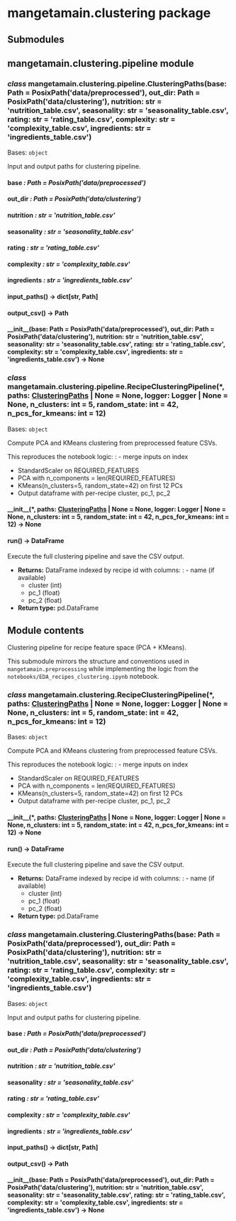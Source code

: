 # mangetamain.clustering package

## Submodules

## mangetamain.clustering.pipeline module

### *class* mangetamain.clustering.pipeline.ClusteringPaths(base: Path = PosixPath('data/preprocessed'), out_dir: Path = PosixPath('data/clustering'), nutrition: str = 'nutrition_table.csv', seasonality: str = 'seasonality_table.csv', rating: str = 'rating_table.csv', complexity: str = 'complexity_table.csv', ingredients: str = 'ingredients_table.csv')

Bases: `object`

Input and output paths for clustering pipeline.

#### base *: Path* *= PosixPath('data/preprocessed')*

#### out_dir *: Path* *= PosixPath('data/clustering')*

#### nutrition *: str* *= 'nutrition_table.csv'*

#### seasonality *: str* *= 'seasonality_table.csv'*

#### rating *: str* *= 'rating_table.csv'*

#### complexity *: str* *= 'complexity_table.csv'*

#### ingredients *: str* *= 'ingredients_table.csv'*

#### input_paths() → dict[str, Path]

#### output_csv() → Path

#### \_\_init_\_(base: Path = PosixPath('data/preprocessed'), out_dir: Path = PosixPath('data/clustering'), nutrition: str = 'nutrition_table.csv', seasonality: str = 'seasonality_table.csv', rating: str = 'rating_table.csv', complexity: str = 'complexity_table.csv', ingredients: str = 'ingredients_table.csv') → None

### *class* mangetamain.clustering.pipeline.RecipeClusteringPipeline(\*, paths: [ClusteringPaths](#mangetamain.clustering.pipeline.ClusteringPaths) | None = None, logger: Logger | None = None, n_clusters: int = 5, random_state: int = 42, n_pcs_for_kmeans: int = 12)

Bases: `object`

Compute PCA and KMeans clustering from preprocessed feature CSVs.

This reproduces the notebook logic:
: - merge inputs on index
  - StandardScaler on REQUIRED_FEATURES
  - PCA with n_components = len(REQUIRED_FEATURES)
  - KMeans(n_clusters=5, random_state=42) on first 12 PCs
  - Output dataframe with per-recipe cluster, pc_1, pc_2

#### \_\_init_\_(\*, paths: [ClusteringPaths](#mangetamain.clustering.pipeline.ClusteringPaths) | None = None, logger: Logger | None = None, n_clusters: int = 5, random_state: int = 42, n_pcs_for_kmeans: int = 12) → None

#### run() → DataFrame

Execute the full clustering pipeline and save the CSV output.

* **Returns:**
  DataFrame indexed by recipe id with columns:
  : - name (if available)
    - cluster (int)
    - pc_1 (float)
    - pc_2 (float)
* **Return type:**
  pd.DataFrame

## Module contents

Clustering pipeline for recipe feature space (PCA + KMeans).

This submodule mirrors the structure and conventions used in
`mangetamain.preprocessing` while implementing the logic from the
`notebooks/EDA_recipes_clustering.ipynb` notebook.

### *class* mangetamain.clustering.RecipeClusteringPipeline(\*, paths: [ClusteringPaths](#mangetamain.clustering.pipeline.ClusteringPaths) | None = None, logger: Logger | None = None, n_clusters: int = 5, random_state: int = 42, n_pcs_for_kmeans: int = 12)

Bases: `object`

Compute PCA and KMeans clustering from preprocessed feature CSVs.

This reproduces the notebook logic:
: - merge inputs on index
  - StandardScaler on REQUIRED_FEATURES
  - PCA with n_components = len(REQUIRED_FEATURES)
  - KMeans(n_clusters=5, random_state=42) on first 12 PCs
  - Output dataframe with per-recipe cluster, pc_1, pc_2

#### \_\_init_\_(\*, paths: [ClusteringPaths](#mangetamain.clustering.pipeline.ClusteringPaths) | None = None, logger: Logger | None = None, n_clusters: int = 5, random_state: int = 42, n_pcs_for_kmeans: int = 12) → None

#### run() → DataFrame

Execute the full clustering pipeline and save the CSV output.

* **Returns:**
  DataFrame indexed by recipe id with columns:
  : - name (if available)
    - cluster (int)
    - pc_1 (float)
    - pc_2 (float)
* **Return type:**
  pd.DataFrame

### *class* mangetamain.clustering.ClusteringPaths(base: Path = PosixPath('data/preprocessed'), out_dir: Path = PosixPath('data/clustering'), nutrition: str = 'nutrition_table.csv', seasonality: str = 'seasonality_table.csv', rating: str = 'rating_table.csv', complexity: str = 'complexity_table.csv', ingredients: str = 'ingredients_table.csv')

Bases: `object`

Input and output paths for clustering pipeline.

#### base *: Path* *= PosixPath('data/preprocessed')*

#### out_dir *: Path* *= PosixPath('data/clustering')*

#### nutrition *: str* *= 'nutrition_table.csv'*

#### seasonality *: str* *= 'seasonality_table.csv'*

#### rating *: str* *= 'rating_table.csv'*

#### complexity *: str* *= 'complexity_table.csv'*

#### ingredients *: str* *= 'ingredients_table.csv'*

#### input_paths() → dict[str, Path]

#### output_csv() → Path

#### \_\_init_\_(base: Path = PosixPath('data/preprocessed'), out_dir: Path = PosixPath('data/clustering'), nutrition: str = 'nutrition_table.csv', seasonality: str = 'seasonality_table.csv', rating: str = 'rating_table.csv', complexity: str = 'complexity_table.csv', ingredients: str = 'ingredients_table.csv') → None
